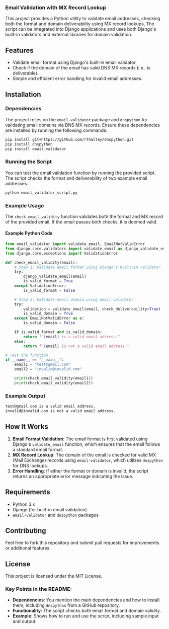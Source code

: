 ### Email Validation with MX Record Lookup

This project provides a Python utility to validate email addresses, checking both the format and domain deliverability using MX record lookups. The script can be integrated into Django applications and uses both Django's built-in validators and external libraries for domain validation.

## Features

- Validate email format using Django's built-in email validator.
- Check if the domain of the email has valid DNS MX records (i.e., is deliverable).
- Simple and efficient error handling for invalid email addresses.

## Installation

### Dependencies

The project relies on the `email-validator` package and `dnspython` for validating email domains via DNS MX records. Ensure these dependencies are installed by running the following commands:

```bash
pip install git+https://github.com/rthalley/dnspython.git
pip install dnspython
pip install email-validator
```

### Running the Script

You can test the email validation function by running the provided script. The script checks the format and deliverability of two example email addresses.

```bash
python email_validator_script.py
```

### Example Usage

The `check_email_validity` function validates both the format and MX record of the provided email. If the email passes both checks, it is deemed valid.

#### Example Python Code

```python
from email_validator import validate_email, EmailNotValidError
from django.core.validators import validate_email as django_validate_email
from django.core.exceptions import ValidationError

def check_email_validity(email):
    # Step 1: Validate email format using Django's built-in validator
    try:
        django_validate_email(email)
        is_valid_format = True
    except ValidationError:
        is_valid_format = False

    # Step 2: Validate email domain using email-validator
    try:
        validation = validate_email(email, check_deliverability=True)
        is_valid_domain = True
    except EmailNotValidError as e:
        is_valid_domain = False

    if is_valid_format and is_valid_domain:
        return f"{email} is a valid email address."
    else:
        return f"{email} is not a valid email address."

# Test the function
if __name__ == "__main__":
    email1 = "test@gmail.com"
    email2 = "invalid@invalid.com"

    print(check_email_validity(email1))
    print(check_email_validity(email2))
```

### Example Output

```bash
test@gmail.com is a valid email address.
invalid@invalid.com is not a valid email address.
```

## How It Works

1. **Email Format Validation**: The email format is first validated using Django's `validate_email` function, which ensures that the email follows a standard email format.
2. **MX Record Lookup**: The domain of the email is checked for valid MX (Mail Exchange) records using `email-validator`, which utilizes `dnspython` for DNS lookups.
3. **Error Handling**: If either the format or domain is invalid, the script returns an appropriate error message indicating the issue.

## Requirements

- Python 3.x
- Django (for built-in email validation)
- `email-validator` and `dnspython` packages

## Contributing

Feel free to fork this repository and submit pull requests for improvements or additional features.

## License

This project is licensed under the MIT License.

### Key Points in the README:
- **Dependencies**: You mention the main dependencies and how to install them, including `dnspython` from a GitHub repository.
- **Functionality**: The script checks both email format and domain validity.
- **Example**: Shows how to run and use the script, including sample input and output.


